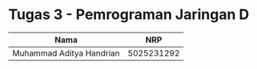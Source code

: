 # Tugas 3 - Pemrograman Jaringan D

| Nama                 | NRP        |
|----------------------|------------|
| Muhammad Aditya Handrian | 5025231292 |
